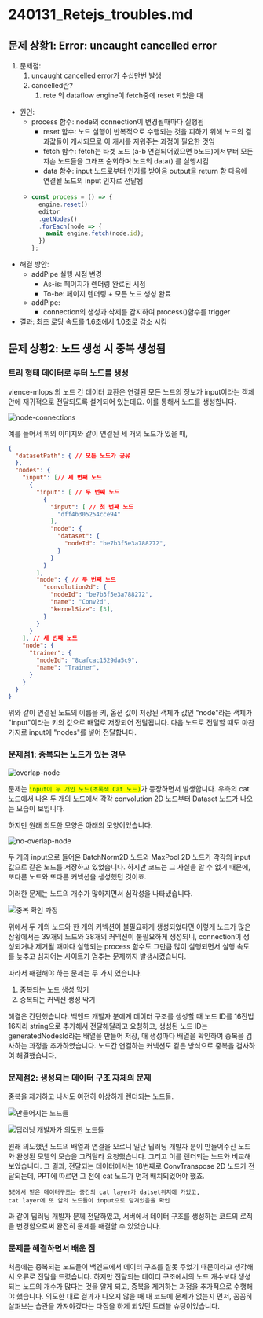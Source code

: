 # 240131\_Retejs\_troubles.md

## 문제 상황1: Error: uncaught cancelled error

1. 문제점:
   1. uncaught cancelled error가 수십만번 발생
   2. cancelled란?
      1. rete 의 dataflow engine이 fetch중에 reset 되었을 때

* 원인:
  * process 함수: node의 connection이 변경될때마다 실행됨
    * reset 함수: 노드 실행이 반복적으로 수행되는 것을 피하기 위해 노드의 결과값들이 캐시되므로 이 캐시를 지워주는 과정이 필요한 것임
    * fetch 함수: fetch는 타겟 노드 (a-b 연결되어있으면 b노드)에서부터 모든 자손 노드들을 그래프 순회하며 노드의 data() 를 실행시킴
    * data 함수: input 노드로부터 인자를 받아옴 output을 return 함 다음에 연결될 노드의 input 인자로 전달됨
  * ```jsx
    const process = () => {
      engine.reset()
      editor
      .getNodes()
      .forEach(node => {
        await engine.fetch(node.id);
      })
    };
    ```
* 해결 방안:&#x20;
  * addPipe 실행 시점 변경
    * As-is: 페이지가 렌더링 완료된 시점
    * To-be: 페이지 렌더링 + 모든 노드 생성 완료
  * addPipe:&#x20;
    * connection의 생성과 삭제를 감지하여 process()함수를 trigger
* 결과: 최초 로딩 속도를 1.6초에서 1.0초로 감소 시킴

## 문제 상황2: 노드 생성 시 중복 생성됨

### 트리 형태 데이터로 부터 노드를 생성

vience-mlops 의 노드 간 데이터 교환은 연결된 모든 노드의 정보가 input이라는 객체 안에 재귀적으로 전달되도록 설계되어 있는데요. 이를 통해서 노드를 생성합니다.

![node-connections](../../99_images/vience-mlops-node-connection.png)

예를 들어서 위의 이미지와 같이 연결된 세 개의 노드가 있을 때,

```json
{
  "datasetPath": { // 모든 노드가 공유
  },
  "nodes": {
    "input": [// 세 번째 노드
      {
        "input": [ // 두 번째 노드
          { 
            "input": [ // 첫 번째 노드
              "dff4b305254cce94"
            ],
            "node": {
              "dataset": {
                "nodeId": "be7b3f5e3a788272",
              }
            }
          }
        ],
        "node": { // 두 번째 노드
          "convolution2d": {
            "nodeId": "be7b3f5e3a788272",
            "name": "Conv2d",
            "kernelSize": [3],
          }
        }
      }
    ], // 세 번째 노드
    "node": {
      "trainer": {
        "nodeId": "8cafcac1529da5c9",
        "name": "Trainer",
      }
    }
  }
}
```

위와 같이 연결된 노드의 이름을 키, 옵션 값이 저장된 객체가 값인 "node"라는 객체가 "input"이라는 키의 값으로 배열로 저장되어 전달됩니다. 다음 노드로 전달할 때도 마찬가지로 input에 "nodes"를 넣어 전달합니다.

### 문제점1: 중복되는 노드가 있는 경우

![overlap-node](../../99_images/mlops-node-overlap.png)

문제는 <mark style="color:green;">`input이 두 개인 노드(초록색 Cat 노드)`</mark>가 등장하면서 발생합니다. 우측의 cat 노드에서 나온 두 개의 노드에서 각각 convolution 2D 노드부터 Dataset 노드가 나오는 모습이 보입니다.&#x20;

하지만 원래 의도한 모양은 아래의 모양이었습니다.

![no-overlap-node](../../99_images/vience-mlops-node-overlap.png)

두 개의 input으로 들어온 BatchNorm2D 노드와 MaxPool 2D 노드가 각각의 input 값으로 같은 노드를 저장하고 있었습니다. 하지만 코드는 그 사실을 알 수 없기 때문에, 또다른 노드와 또다른 커넥션을 생성했던 것이죠.

이러한 문제는 노드의 개수가 많아지면서 심각성을 나타냈습니다.

![중복 확인 과정](../../99_images/mlops-node-check.png)

위에서 두 개의 노드와 한 개의 커넥션이 불필요하게 생성되었다면 이렇게 노드가 많은 상황에서는 39개의 노드와 38개의 커넥션이 불필요하게 생성되니, connection이 생성되거나 제거될 때마다 실행되는 process 함수도 그만큼 많이 실행되면서 실행 속도를 늦추고 심지어는 사이트가 멈추는 문제까지 발생시켰습니다.

따라서 해결해야 하는 문제는 두 가지 였습니다.

1. 중복되는 노드 생성 막기
2. 중복되는 커넥션 생성 막기

해결은 간단했습니다. 백엔드 개발자 분에게 데이터 구조를 생성할 때 노드 ID를 16진법 16자리 string으로 추가해서 전달해달라고 요청하고, 생성된 노드 ID는 generatedNodesId라는 배열을 만들어 저장, 매 생성마다 배열을 확인하여 중복을 검사하는 과정을 추가하였습니다. 노드간 연결하는 커넥션도 같은 방식으로 중복을 검사하여 해결했습니다.

### 문제점2: 생성되는 데이터 구조 자체의 문제

중복을 제거하고 나서도 여전히 이상하게 렌더되는 노드들.

![만들어지는 노드들](../../99_images/model_from_back.png)

![딥러닝 개발자가 의도한 노드들](../../99_images/createByDatastructure_014.png)

원래 의도했던 노드의 배열과 연결을 모르니 일단 딥러닝 개발자 분이 만들어주신 노드와 완성된 모델의 모습을 그려달라 요청했습니다. 그리고 이를 렌더되는 노드와 비교해보았습니다. 그 결과, 전달되는 데이터에서는 18번째로 ConvTranspose 2D 노드가 전달되는데, PPT에 따르면 그 전에 cat 노드가 먼저 배치되었어야 했죠.

```
BE에서 받은 데이터구조는 중간의 cat layer가 datset위치에 가있고, 
cat layer에 또 앞의 노드들이 input으로 담겨있음을 확인
```

과 같이 딥러닝 개발자 분께 전달하였고, 서버에서 데이터 구조를 생성하는 코드의 로직을 변경함으로써 완전히 문제를 해결할 수 있었습니다.

### 문제를 해결하면서 배운 점

처음에는 중복되는 노드들이 백엔드에서 데이터 구조를 잘못 주었기 때문이라고 생각해서 오류로 전달을 드렸습니다. 하지만 전달되는 데이터 구조에서의 노드 개수보다 생성되는 노드의 개수가 많다는 것을 알게 되고, 중복을 제거하는 과정을 추가적으로 수행해야 했습니다. 의도한 대로 결과가 나오지 않을 때 내 코드에 문제가 없는지 먼저, 꼼꼼히 살펴보는 습관을 가져야겠다는 다짐을 하게 되었던 트러블 슈팅이었습니다.

